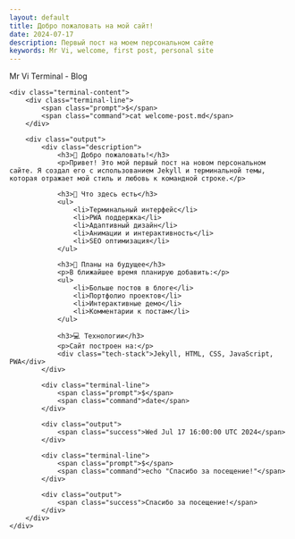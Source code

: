 ```yaml
---
layout: default
title: Добро пожаловать на мой сайт!
date: 2024-07-17
description: Первый пост на моем персональном сайте
keywords: Mr Vi, welcome, first post, personal site
---
```


<div class="terminal-container">
    <div class="terminal-header">
        <div class="terminal-buttons">
            <span class="terminal-button close"></span>
            <span class="terminal-button minimize"></span>
            <span class="terminal-button maximize"></span>
        </div>
        <div class="terminal-title">Mr Vi Terminal - Blog</div>
    </div>
    
    <div class="terminal-content">
        <div class="terminal-line">
            <span class="prompt">$</span>
            <span class="command">cat welcome-post.md</span>
        </div>
        
        <div class="output">
            <div class="description">
                <h3>🎉 Добро пожаловать!</h3>
                <p>Привет! Это мой первый пост на новом персональном сайте. Я создал его с использованием Jekyll и терминальной темы, которая отражает мой стиль и любовь к командной строке.</p>
                
                <h3>🚀 Что здесь есть</h3>
                <ul>
                    <li>Терминальный интерфейс</li>
                    <li>PWA поддержка</li>
                    <li>Адаптивный дизайн</li>
                    <li>Анимации и интерактивность</li>
                    <li>SEO оптимизация</li>
                </ul>
                
                <h3>📝 Планы на будущее</h3>
                <p>В ближайшее время планирую добавить:</p>
                <ul>
                    <li>Больше постов в блоге</li>
                    <li>Портфолио проектов</li>
                    <li>Интерактивные демо</li>
                    <li>Комментарии к постам</li>
                </ul>
                
                <h3>💻 Технологии</h3>
                <p>Сайт построен на:</p>
                <div class="tech-stack">Jekyll, HTML, CSS, JavaScript, PWA</div>
            </div>
            
            <div class="terminal-line">
                <span class="prompt">$</span>
                <span class="command">date</span>
            </div>
            
            <div class="output">
                <span class="success">Wed Jul 17 16:00:00 UTC 2024</span>
            </div>
            
            <div class="terminal-line">
                <span class="prompt">$</span>
                <span class="command">echo "Спасибо за посещение!"</span>
            </div>
            
            <div class="output">
                <span class="success">Спасибо за посещение!</span>
            </div>
        </div>
    </div>
</div> 